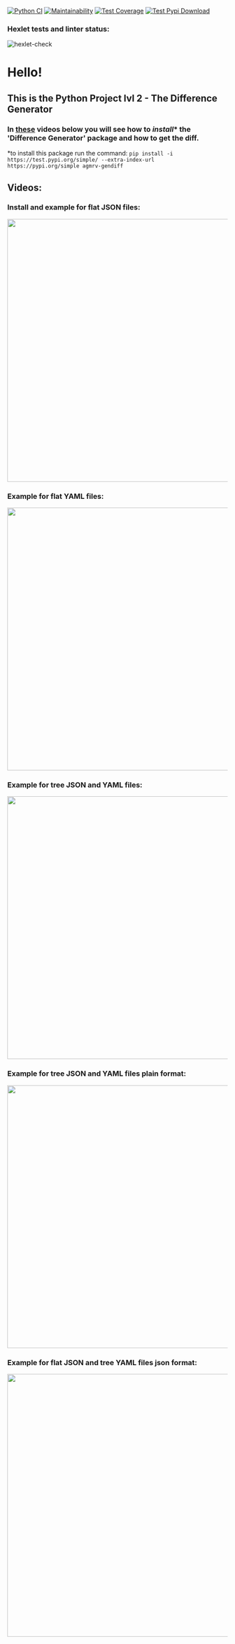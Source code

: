 [![Python CI](https://github.com/agmrv/python-project-lvl2/workflows/Python%20CI/badge.svg)](https://github.com/agmrv/python-project-lvl2/actions)
[![Maintainability](https://api.codeclimate.com/v1/badges/aadcef266d7fbd2937a2/maintainability)](https://codeclimate.com/github/agmrv/python-project-lvl2/maintainability)
[![Test Coverage](https://api.codeclimate.com/v1/badges/aadcef266d7fbd2937a2/test_coverage)](https://codeclimate.com/github/agmrv/python-project-lvl2/test_coverage)
[![Test Pypi Download](https://img.shields.io/badge/Test%20Pypi-Download-brightgreen)](https://test.pypi.org/project/agmrv-gendiff/#files)

### Hexlet tests and linter status:
![hexlet-check](https://github.com/agmrv/python-project-lvl2/workflows/hexlet-check/badge.svg)

# Hello!

## This is the Python Project lvl 2 - The Difference Generator

### In [these](#videos) videos below you will see how to *install** the 'Difference Generator' package and how to get the diff.
*to install this package run the command:
`pip install -i https://test.pypi.org/simple/ --extra-index-url https://pypi.org/simple agmrv-gendiff`

## Videos:
### Install and example for flat JSON files:
<a href="https://asciinema.org/a/p5PLICUICkCca1LAUdwLa3QMV" target="_blank"><img src="https://asciinema.org/a/p5PLICUICkCca1LAUdwLa3QMV.svg" width="600" ></a>

### Example for flat YAML files:
<a href="https://asciinema.org/a/BITsbDtgWDyRRnrnteWRfATfp" target="_blank"><img src="https://asciinema.org/a/BITsbDtgWDyRRnrnteWRfATfp.svg" width="600"></a>

### Example for tree JSON and YAML files:
<a href="https://asciinema.org/a/70RZuqWOTglJiXIyD2emZ7XQj" target="_blank"><img src="https://asciinema.org/a/70RZuqWOTglJiXIyD2emZ7XQj.svg" width="600"></a>

### Example for tree JSON and YAML files plain format:
<a href="https://asciinema.org/a/hxduq1cJzXAtKdCGVr4DnepVy" target="_blank"><img src="https://asciinema.org/a/hxduq1cJzXAtKdCGVr4DnepVy.svg" width="600"></a>

### Example for flat JSON and tree YAML files json format:
<a href="https://asciinema.org/a/pW118kAXWM55U6fuZ5e49yXZN" target="_blank"><img src="https://asciinema.org/a/pW118kAXWM55U6fuZ5e49yXZN.svg" width="600"></a>
